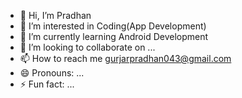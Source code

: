 - 👋 Hi, I’m Pradhan 
- 👀 I’m interested in Coding(App Development)
- 🌱 I’m currently learning Android Development
- 💞️ I’m looking to collaborate on ...
- 📫 How to reach me gurjarpradhan043@gmail.com
- 😄 Pronouns: ...
- ⚡ Fun fact: ...

<!---
gurjarpradhan043/gurjarpradhan043 is a ✨ special ✨ repository because its `README.md` (this file) appears on your GitHub profile.
You can click the Preview link to take a look at your changes.
--->
